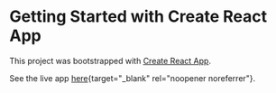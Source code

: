 # Getting Started with Create React App

This project was bootstrapped with [Create React App](https://github.com/facebook/create-react-app).

See the live app [here]("https://chaserobertson.github.io/tic-tac-toe/"){target="_blank" rel="noopener noreferrer"}.
